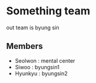 # Something team
out team is byung sin
## Members

- Seolwon : mental center
- Siwoo : byungsin1
- Hyunkyu : byungsin2


